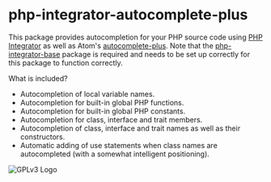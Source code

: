 # php-integrator-autocomplete-plus

This package provides autocompletion for your PHP source code using [PHP Integrator](https://github.com/Gert-dev/php-integrator-base) as well as Atom's [autocomplete-plus](https://github.com/atom/autocomplete-plus). Note that the [php-integrator-base](https://github.com/Gert-dev/php-integrator-base) package is required and needs to be set up correctly for this package to function correctly.

What is included?
  * Autocompletion of local variable names.
  * Autocompletion for built-in global PHP functions.
  * Autocompletion for built-in global PHP constants.
  * Autocompletion for class, interface and trait members.
  * Autocompletion of class, interface and trait names as well as their constructors.
  * Automatic adding of use statements when class names are autocompleted (with a somewhat intelligent positioning).

![GPLv3 Logo](http://gplv3.fsf.org/gplv3-127x51.png)
